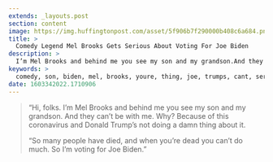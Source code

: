 ```yaml
--- 
extends: _layouts.post 
section: content 
image: https://img.huffingtonpost.com/asset/5f906b7f290000b408c6a684.png?cache=isxmqbu1wk&ops=1778_1000 
title: > 
  Comedy Legend Mel Brooks Gets Serious About Voting For Joe Biden 
description: > 
  I’m Mel Brooks and behind me you see my son and my grandson.And they can’t be with me.Because of this coronavirus and Donald Trump’s not doing a damn thing about it.“So many people have died, and when you’re dead you can’t do much.So I’m voting for Joe Biden.” 
keywords: > 
  comedy, son, biden, mel, brooks, youre, thing, joe, trumps, cant, serious, legend, itso, gets, im, voting 
date: 1603342022.1710906 
--- 
```

<blockquote>
<p>&#8220;Hi, folks. I&#8217;m Mel Brooks and behind me you see my son and my grandson. And they can&#8217;t be with me. Why? Because of this coronavirus and Donald Trump&#8217;s not doing a damn thing about it. </p>
<p>&#8220;So many people have died, and when you&#8217;re dead you can&#8217;t do much. So I&#8217;m voting for Joe Biden.&#8221;</p>
</blockquote>